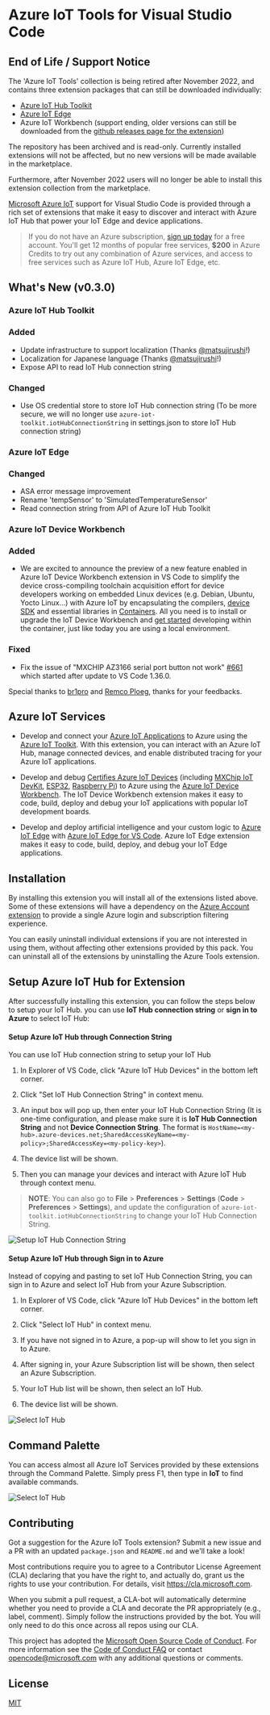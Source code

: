 # Azure IoT Tools for Visual Studio Code

## **End of Life / Support Notice**

The 'Azure IoT Tools' collection is being retired after November 2022, and
contains three extension packages that can still be downloaded individually:

-   [Azure IoT Hub Toolkit](https://marketplace.visualstudio.com/items?itemName=vsciot-vscode.azure-iot-toolkit)
-   [Azure IoT Edge](https://marketplace.visualstudio.com/items?itemName=vsciot-vscode.azure-iot-edge)
-   Azure IoT Workbench (support ending, older versions can still be downloaded
    from the
    [github releases page for the extension](https://github.com/microsoft/vscode-iot-workbench/releases))

The repository has been archived and is read-only. Currently installed
extensions will not be affected, but no new versions will be made available in
the marketplace.

Furthermore, after November 2022 users will no longer be able to install this
extension collection from the marketplace.

[Microsoft Azure IoT](https://azure.microsoft.com/en-us/overview/iot/) support
for Visual Studio Code is provided through a rich set of extensions that make it
easy to discover and interact with Azure IoT Hub that power your IoT Edge and
device applications.

> If you do not have an Azure subscription,
> [sign up today](https://azure.microsoft.com/en-us/free/?b=16.48) for a free
> account. You'll get 12 months of popular free services, **$200** in Azure
> Credits to try out any combination of Azure services, and access to free
> services such as Azure IoT Hub, Azure IoT Edge, etc.

## What's New (v0.3.0)

### Azure IoT Hub Toolkit

### Added

-   Update infrastructure to support localization (Thanks
    [@matsujirushi](https://github.com/matsujirushi)!)
-   Localization for Japanese language (Thanks
    [@matsujirushi](https://github.com/matsujirushi)!)
-   Expose API to read IoT Hub connection string

### Changed

-   Use OS credential store to store IoT Hub connection string (To be more
    secure, we will no longer use `azure-iot-toolkit.iotHubConnectionString` in
    settings.json to store IoT Hub connection string)

### Azure IoT Edge

### Changed

-   ASA error message improvement
-   Rename 'tempSensor' to 'SimulatedTemperatureSensor'
-   Read connection string from API of Azure IoT Hub Toolkit

### Azure IoT Device Workbench

### Added

-   We are excited to announce the preview of a new feature enabled in Azure IoT
    Device Workbench extension in VS Code to simplify the device cross-compiling
    toolchain acquisition effort for device developers working on embedded Linux
    devices (e.g. Debian, Ubuntu, Yocto Linux…) with Azure IoT by encapsulating
    the compilers, [device SDK](https://github.com/Azure/azure-iot-sdk-c) and
    essential libraries in
    [Containers](https://www.docker.com/resources/what-container). All you need
    is to install or upgrade the IoT Device Workbench and
    [get started](https://github.com/microsoft/vscode-iot-workbench/tree/containerized-toolchain-readme)
    developing within the container, just like today you are using a local
    environment.

### Fixed

-   Fix the issue of "MXCHIP AZ3166 serial port button not work"
    [#661](https://github.com/microsoft/vscode-iot-workbench/issues/661) which
    started after update to VS Code 1.36.0.

Special thanks to [br1pro](https://github.com/br1pro) and
[Remco Ploeg](https://github.com/rploeg), thanks for your feedbacks.

## Azure IoT Services

-   Develop and connect your
    [Azure IoT Applications](https://azure.microsoft.com/en-us/overview/iot/) to
    Azure using the
    [Azure IoT Toolkit](https://marketplace.visualstudio.com/items?itemName=vsciot-vscode.azure-iot-toolkit).
    With this extension, you can interact with an Azure IoT Hub, manage
    connected devices, and enable distributed tracing for your Azure IoT
    applications.

-   Develop and debug
    [Certifies Azure IoT Devices](https://catalog.azureiotsolutions.com/alldevices)
    (including [MXChip IoT DevKit](http://www.mxchip.com/az3166),
    [ESP32](https://catalog.azureiotsolutions.com/details?title=ESP32_DevKitC&source=all-devices-page),
    [Raspberry Pi](https://www.adafruit.com/category/288)) to Azure using the
    [Azure IoT Device Workbench](https://marketplace.visualstudio.com/items?itemName=vsciot-vscode.vscode-iot-workbench).
    The IoT Device Workbench extension makes it easy to code, build, deploy and
    debug your IoT applications with popular IoT development boards.

-   Develop and deploy artificial intelligence and your custom logic to
    [Azure IoT Edge](https://azure.microsoft.com/en-us/services/iot-edge/) with
    [Azure IoT Edge for VS Code](https://marketplace.visualstudio.com/items?itemName=vsciot-vscode.azure-iot-edge).
    Azure IoT Edge extension makes it easy to code, build, deploy, and debug
    your IoT Edge applications.

## Installation

By installing this extension you will install all of the extensions listed
above. Some of these extensions will have a dependency on the
[Azure Account extension](https://marketplace.visualstudio.com/items?itemName=ms-vscode.azure-account)
to provide a single Azure login and subscription filtering experience.

You can easily uninstall individual extensions if you are not interested in
using them, without affecting other extensions provided by this pack. You can
uninstall all of the extensions by uninstalling the Azure Tools extension.

## Setup Azure IoT Hub for Extension

After successfully installing this extension, you can follow the steps below to
setup your IoT Hub. you can use **IoT Hub connection string** or **sign in to
Azure** to select IoT Hub:

#### Setup Azure IoT Hub through Connection String

You can use IoT Hub connection string to setup your IoT Hub

1. In Explorer of VS Code, click "Azure IoT Hub Devices" in the bottom left
   corner.

2. Click "Set IoT Hub Connection String" in context menu.

3. An input box will pop up, then enter your IoT Hub Connection String (It is
   one-time configuration, and please make sure it is **IoT Hub Connection
   String** and not **Device Connection String**. The format is
   `HostName=<my-hub>.azure-devices.net;SharedAccessKeyName=<my-policy>;SharedAccessKey=<my-policy-key>`).

4. The device list will be shown.

5. Then you can manage your devices and interact with Azure IoT Hub through
   context menu.

> **NOTE**: You can also go to **File** > **Preferences** > **Settings**
> (**Code** > **Preferences** > **Settings**), and update the configuration of
> `azure-iot-toolkit.iotHubConnectionString` to change your IoT Hub Connection
> String.

![Setup IoT Hub Connection String](images/setup-iothub-connection-string.gif)

#### Setup Azure IoT Hub through Sign in to Azure

Instead of copying and pasting to set IoT Hub Connection String, you can sign in
to Azure and select IoT Hub from your Azure Subscription.

1. In Explorer of VS Code, click "Azure IoT Hub Devices" in the bottom left
   corner.

2. Click "Select IoT Hub" in context menu.

3. If you have not signed in to Azure, a pop-up will show to let you sign in to
   Azure.

4. After signing in, your Azure Subscription list will be shown, then select an
   Azure Subscription.

5. Your IoT Hub list will be shown, then select an IoT Hub.

6. The device list will be shown.

![Select IoT Hub](images/select-iothub.gif)

## Command Palette

You can access almost all Azure IoT Services provided by these extensions
through the Command Palette. Simply press F1, then type in **IoT** to find
available commands.

![Select IoT Hub](images/command-palette.png)

## Contributing

Got a suggestion for the Azure IoT Tools extension? Submit a new issue and a PR
with an updated `package.json` and `README.md` and we'll take a look!

Most contributions require you to agree to a Contributor License Agreement (CLA)
declaring that you have the right to, and actually do, grant us the rights to
use your contribution. For details, visit https://cla.microsoft.com.

When you submit a pull request, a CLA-bot will automatically determine whether
you need to provide a CLA and decorate the PR appropriately (e.g., label,
comment). Simply follow the instructions provided by the bot. You will only need
to do this once across all repos using our CLA.

This project has adopted the
[Microsoft Open Source Code of Conduct](https://opensource.microsoft.com/codeofconduct/).
For more information see the
[Code of Conduct FAQ](https://opensource.microsoft.com/codeofconduct/faq/) or
contact [opencode@microsoft.com](mailto:opencode@microsoft.com) with any
additional questions or comments.

## License

[MIT](LICENSE)
